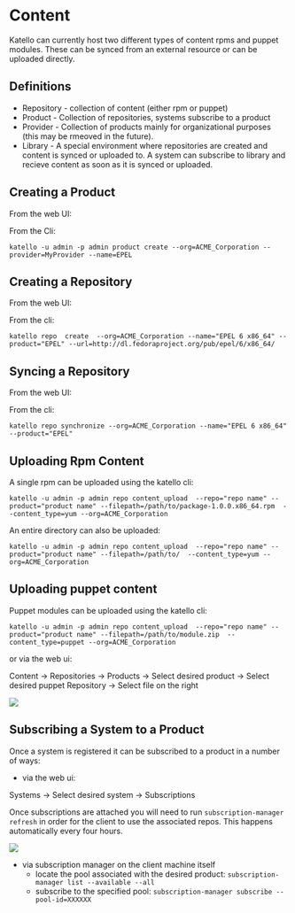 Content
=======

Katello can currently host two different types of content rpms and puppet modules.
These can be synced from an external resource or can be uploaded directly. 

Definitions
-----------

* Repository - collection of content (either rpm or puppet)
* Product - Collection of repositories, systems subscribe to a product
* Provider - Collection of products mainly for organizational purposes (this may be rmeoved in the future).
* Library - A special environment where repositories are created and content is synced or uploaded to.  A system can subscribe to library and recieve content as soon as it is synced or uploaded.


Creating a Product
------------------
From the web UI:


From the Cli:

```katello -u admin -p admin product create --org=ACME_Corporation --provider=MyProvider --name=EPEL```


Creating a Repository
---------------------
From the web UI:


From the cli:

```katello repo  create  --org=ACME_Corporation --name="EPEL 6 x86_64" --product="EPEL" --url=http://dl.fedoraproject.org/pub/epel/6/x86_64/```

Syncing a Repository
--------------------
From the web UI:


From the cli:

```katello repo synchronize --org=ACME_Corporation --name="EPEL 6 x86_64" --product="EPEL"```

Uploading Rpm Content
---------------------
A single rpm can be uploaded using the katello cli:

```katello -u admin -p admin repo content_upload  --repo="repo name" --product="product name" --filepath=/path/to/package-1.0.0.x86_64.rpm  --content_type=yum --org=ACME_Corporation```

An entire directory can also be uploaded:

```katello -u admin -p admin repo content_upload  --repo="repo name" --product="product name" --filepath=/path/to/  --content_type=yum --org=ACME_Corporation```


Uploading puppet content
------------------------
Puppet modules can be uploaded using the katello cli:

```katello -u admin -p admin repo content_upload  --repo="repo name" --product="product name" --filepath=/path/to/module.zip  --content_type=puppet --org=ACME_Corporation```

or via the web ui:

Content -> Repositories -> Products -> Select desired product -> Select desired puppet Repository -> Select file on the right

![](puppet_upload.png)

Subscribing a System to a Product
---------------------------------

Once a system is registered it can be subscribed to a product in a number of ways:

* via the web ui:

Systems -> Select desired system -> Subscriptions

Once subscriptions are attached you will need to run ```subscription-manager refresh``` in order for the client to use the associated repos.
This happens automatically every four hours.


![](subscribe_product.png)
  

* via subscription manager on the client machine itself
  * locate the pool associated with the desired product:
  ```subscription-manager list --available --all```
  * subscribe to the specified pool:
  ```subscription-manager subscribe --pool-id=XXXXXX```




